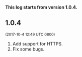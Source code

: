 **This log starts from version 1.0.4.**

## 1.0.4 

<small>(2017-10-4 12:49 UTC 0800)</small>

1. Add support for HTTPS.
2. Fix some bugs.